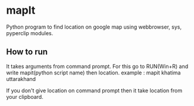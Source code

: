# mapIt
Python program to find location on google map using webbrowser, sys, pyperclip modules. 

## How to run
It takes arguments from command prompt. For this go to RUN(Win+R) and write mapit(python script name) then location.
example : mapit khatima uttarakhand

  If you don't give location on command prompt then it take location from your clipboard.

